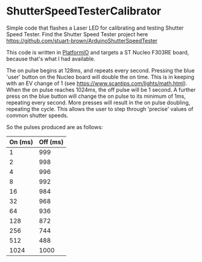 # ShutterSpeedTesterCalibrator
Simple code that flashes a Laser LED for calibrating and testing Shutter Speed Tester. Find the Shutter Speed Tester project here https://github.com/stuart-brown/ArduinoShutterSpeedTester

This code is written in [PlatformIO](https://platformio.org/) and targets a ST Nucleo F303RE board, because that's what I had available.

The on pulse begins at 128ms, and repeats every second. Pressing the blue 'user' button on the Nucleo board will double the on time. This is in keeping with an EV change of 1 (see https://www.scantips.com/lights/math.html). When the on pulse reaches 1024ms, the off pulse will be 1 second. A further press on the blue button will change the on pulse to its minimum of 1ms, repeating every second. More presses will result in the on pulse doubling, repeating the cycle. This allows the user to step through 'precise' values of common shutter speeds.

So the pulses produced are as follows:


| On (ms) | Off (ms) |
|---------|----------|
|       1 | 999      |
|       2 | 998      |
|       4 | 996      |
|       8 | 992      |
|      16 | 984      |
|      32 | 968      |
|      64 | 936      |
|     128 | 872      |
|     256 | 744      |
|     512 | 488      |
|    1024 | 1000     |
